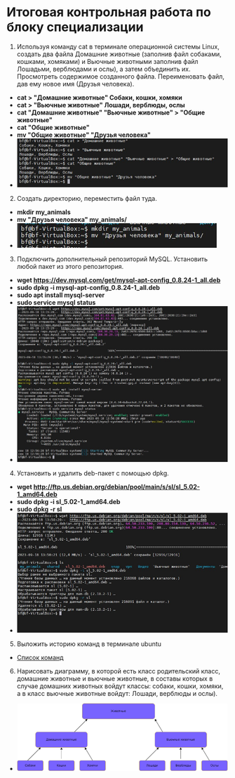 Итоговая контрольная работа по блоку специализации
===

1. Используя команду cat в терминале операционной системы Linux, создать
   два файла Домашние животные (заполнив файл собаками, кошками,
   хомяками) и Вьючные животными заполнив файл Лошадьми, верблюдами и
   ослы), а затем объединить их. Просмотреть содержимое созданного файла.
   Переименовать файл, дав ему новое имя (Друзья человека).

* __cat > "Домашние животные"
  Собаки, кошки, хомяки__
* __cat > "Вьючные животные"
  Лошади, верблюды, ослы__
* __cat "Домашние животные" "Вьючные животные" > "Общие животные"__
* __cat "Общие животные"__
* __mv "Общие животные" "Друзья человека"__
* ![Картинка 1](images/1.jpg)

2. Создать директорию, переместить файл туда.
* __mkdir my_animals__
* __mv "Друзья человека" my_animals/__
* ![Картинка 2](images/2.jpg)

3. Подключить дополнительный репозиторий MySQL. Установить любой пакет
   из этого репозитория.
* __wget https://dev.mysql.com/get/mysql-apt-config_0.8.24-1_all.deb__
* __sudo dpkg -i mysql-apt-config_0.8.24-1_all.deb__
* __sudo apt install mysql-server__
* __sudo service mysql status__
* ![Картинка 3](images/3.jpg)

4. Установить и удалить deb-пакет с помощью dpkg.
* __wget http://ftp.us.debian.org/debian/pool/main/s/sl/sl_5.02-1_amd64.deb__
* __sudo dpkg -i sl_5.02-1_amd64.deb__
* __sudo dpkg -r sl__
* ![Картинка 4](images/4.jpg)
5. Выложить историю команд в терминале ubuntu
* [Список команд](Commands.MD)
6. Нарисовать диаграмму, в которой есть класс родительский класс, домашние
   животные и вьючные животные, в составы которых в случае домашних
   животных войдут классы: собаки, кошки, хомяки, а в класс вьючные животные
   войдут: Лошади, верблюды и ослы).

* ![Картинка 5](images/5.png)

